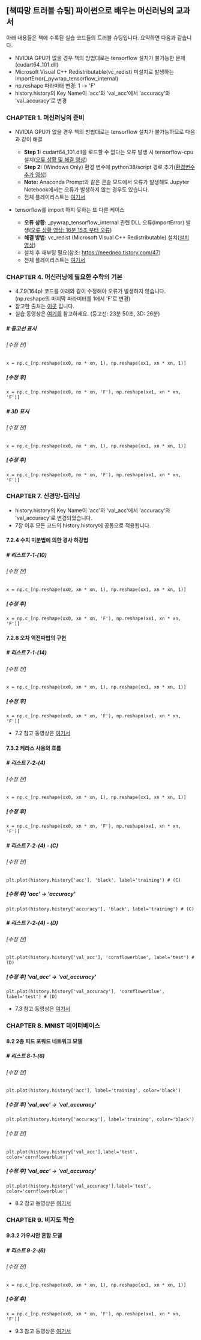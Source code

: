 ## [책따망 트러블 슈팅] 파이썬으로 배우는 머신러닝의 교과서
아래 내용들은 책에 수록된 실습 코드들의 트러블 슈팅입니다.
요약하면 다음과 같습니다.
* NVIDIA GPU가 없을 경우 책의 방법대로는 tensorflow 설치가 불가능한 문제(cudart64_101.dll)
* Microsoft Visual C++ Redistributable(vc_redist) 미설치로 발생하는 ImportError(_pywrap_tensorflow_internal)
* np.reshape 파라미터 변경: 1 -> 'F'
* history.history의 Key Name이 'acc'와 'val_acc'에서 'accuracy'와 'val_accuracy'로 변경

### CHAPTER 1. 머신러닝의 준비

* NVIDIA GPU가 없을 경우 책의 방법대로는 tensorflow 설치가 불가능하므로 다음과 같이 해결
    * **Step 1:** cudart64_101.dll을 로드할 수 없다는 오류 발생 시 tensorflow-cpu 설치([오류 상황 및 해결 영상](https://youtu.be/sVSRIdJmYek))
    * **Step 2:** (Windows Only) 환경 변수에 python38/script 경로 추가([환경변수 추가 영상](https://youtu.be/iDPwSHIDKXg))
    * **Note:** Anaconda Prompt와 같은 콘솔 모드에서 오류가 발생해도 Jupyter Notebook에서는 오류가 발생하지 않는 경우도 있습니다.
    * 전체 플레이리스트는 [여기서](https://www.youtube.com/playlist?list=PL3vETZ0d3GBz1p69OQn7dmO04yBIa0iXz)

* tensorflow를 import 하지 못하는 또 다른 케이스
    * **오류 상황:** _pywrap_tensorflow_internal 관련 DLL 오류(ImportError) 발생([오류 상황 영상: 16분 15초 부터 오류](https://youtu.be/Huejvbsa30M))
    * **해결 방법:** vc_redist (Microsoft Visual C++ Redistributable) 설치([설치 영상](https://youtu.be/5dkUATZj4no))
    * 설치 후 재부팅 필요(참조: https://needneo.tistory.com/47)
    * 전체 플레이리스트는 [여기서](https://www.youtube.com/playlist?list=PL3vETZ0d3GBwYfllUha6tVKo9U2Fsugy1)


### CHAPTER 4. 머신러닝에 필요한 수학의 기본
* 4.7.9(164p) 코드를 아래와 같이 수정해야 오류가 발생하지 않습니다. (np.reshape의 마지막 파라미터를 1에서 'F'로 변경)
* 참고한 출처는 [이곳](https://qiita.com/hiroshim021/items/535489b965b022d109c7) 입니다.
* 실습 동영상은 [여기를](https://youtu.be/7_0AyhhUWVg) 참고하세요. (등고선: 23분 50초, 3D: 26분)

##### # 등고선 표시
###### [수정 전]
    x = np.c_[np.reshape(xx0, nx * xn, 1), np.reshape(xx1, xn * xn, 1)]
##### [수정 후]
    x = np.c_[np.reshape(xx0, nx * xn, 'F'), np.reshape(xx1, xn * xn, 'F')]

##### # 3D 표시
###### [수정 전]
    x = np.c_[np.reshape(xx0, nx * xn, 1), np.reshape(xx1, xn * xn, 1)]
##### [수정 후]
    x = np.c_[np.reshape(xx0, nx * xn, 'F'), np.reshape(xx1, xn * xn, 'F')]


### CHAPTER 7. 신경망-딥러닝

* history.history의 Key Name이 'acc'와 'val_acc'에서 'accuracy'와 'val_accuracy'로 변경되었습니다.
* 7장 이후 모든 코드의 history.history에 공통으로 적용됩니다.

#### 7.2.4 수치 미분법에 의한 경사 하강법
##### # 리스트 7-1-(10)
###### [수정 전]
    x = np.c_[np.reshape(xx0, xn * xn, 1), np.reshape(xx1, xn * xn, 1)]
##### [수정 후]
    x = np.c_[np.reshape(xx0, xn * xn, 'F'), np.reshape(xx1, xn * xn, 'F')]
 
#### 7.2.8 오차 역전파법의 구현
##### # 리스트 7-1-(14)
###### [수정 전]
    x = np.c_[np.reshape(xx0, xn * xn, 1), np.reshape(xx1, xn * xn, 1)]
##### [수정 후]
    x = np.c_[np.reshape(xx0, xn * xn, 'F'), np.reshape(xx1, xn * xn, 'F')]

* 7.2 참고 동영상은 [여기서](https://youtu.be/HwWtUxlFK8c)
 
#### 7.3.2 케라스 사용의 흐름
##### # 리스트 7-2-(4)
###### [수정 전]
    x = np.c_[np.reshape(xx0, xn * xn, 1), np.reshape(xx1, xn * xn, 1)]
##### [수정 후]
    x = np.c_[np.reshape(xx0, xn * xn, 'F'), np.reshape(xx1, xn * xn, 'F')]
 
##### # 리스트 7-2-(4) - (C)
###### [수정 전]
    plt.plot(history.history['acc'], 'black', label='training') # (C)
##### [수정 후] 'acc' -> 'accuracy'
    plt.plot(history.history['accuracy'], 'black', label='training') # (C)
 
##### # 리스트 7-2-(4) - (D)
###### [수정 전]
    plt.plot(history.history['val_acc'], 'cornflowerblue', label='test') # (D)
##### [수정 후] 'val_acc' -> 'val_accuracy'
    plt.plot(history.history['val_accuracy'], 'cornflowerblue', label='test') # (D)

* 7.3 참고 동영상은 [여기서](https://youtu.be/LndWb9rNpmQ)


### CHAPTER 8. MNIST 데이터베이스
 
#### 8.2 2층 피드 포워드 네트워크 모델
##### # 리스트 8-1-(6)
###### [수정 전]
    plt.plot(history.history['acc'], label='training', color='black')
##### [수정 후] 'val_acc' -> 'val_accuracy'
    plt.plot(history.history['accuracy'], label='training', color='black')

###### [수정 전]
    plt.plot(history.history['val_acc'],label='test', color='cornflowerblue')
##### [수정 후] 'val_acc' -> 'val_accuracy'
    plt.plot(history.history['val_accuracy'],label='test', color='cornflowerblue')
 
* 8.2 참고 동영상은 [여기서](https://youtu.be/GWDXrkFks44)


### CHAPTER 9. 비지도 학습
 
#### 9.3.2 가우시안 혼합 모델
##### # 리스트 9-2-(6)
###### [수정 전]
    x = np.c_[np.reshape(xx0, xn * xn, 1), np.reshape(xx1, xn * xn, 1)]
##### [수정 후]
    x = np.c_[np.reshape(xx0, xn * xn, 'F'), np.reshape(xx1, xn * xn, 'F')]

* 9.3 참고 동영상은 [여기서](https://youtu.be/2yqQ5YA5-9U)



